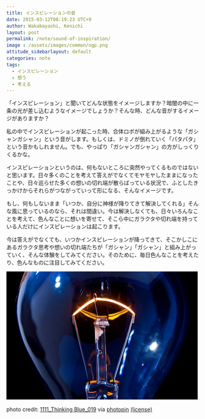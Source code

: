 ```yaml
---
title: インスピレーションの音
date: 2015-03-12T08:19:23 UTC+9
author: Wakabayashi, Kenichi
layout: post
permalink: /note/sound-of-inspiration/
image : /assets/images/common/ogp.png
attitude_sidebarlayout: default
categories: note
tags:
  - インスピレーション
  - 想う
  - 考える
---
```

「インスピレーション」と聞いてどんな状態をイメージしますか？暗闇の中に一条の光が差し込むようなイメージでしょうか？そんな時、どんな音がするイメージがありますか？

私の中でインスピレーションが起こった時、合体ロボが組み上がるような「ガシャンガシャン」という音がします。もしくは、ドミノが倒れていく「パタパタ」という音かもしれません。でも、やっぱり「ガシャンガシャン」の方がしっくりくるかな。

インスピレーションというのは、何もないところに突然やってくるものではないと思います。日々多くのことを考えて答えがでなくてモヤモヤしたままになったことや、日々巡らせた多くの想いの切れ端が散らばっている状況で、ふとしたきっかけからそれらがつながっていって形になる、そんなイメージです。

もし、何もしないまま「いつか、自分に神様が降りてきて解決してくれる」そんな風に思っているのなら、それは間違い。今は解決しなくても、日々いろんなことを考えて、色んなことに想いを寄せて、そこら中にガラクタや切れ端を持っている人だけにインスピレーションは起こります。

今は答えがでなくても、いつかインスピレーションが降ってきて、そこかしこにあるガラクタ思考や想いの切れ端たちが「ガシャン」「ガシャン」と組み上がっていく、そんな体験をしてみてください。そのために、毎日色んなことを考えたり、色んなものに注目してみてください。

![idea](/assets/images/2015/03/idea.jpg)

photo credit: [1111_Thinking Blue_019](http://www.flickr.com/photos/87128770@N00/6320911129) via [photopin](http://photopin.com) [(license)](https://creativecommons.org/licenses/by/2.0/)

